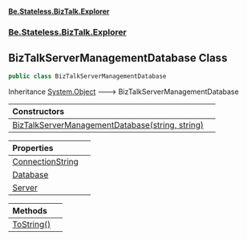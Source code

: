 #### [Be.Stateless.BizTalk.Explorer](README.md 'README')
### [Be.Stateless.BizTalk.Explorer](Be.Stateless.BizTalk.Explorer.md 'Be.Stateless.BizTalk.Explorer')

## BizTalkServerManagementDatabase Class

```csharp
public class BizTalkServerManagementDatabase
```

Inheritance [System.Object](https://docs.microsoft.com/en-us/dotnet/api/System.Object 'System.Object') &#129106; BizTalkServerManagementDatabase

| Constructors | |
| :--- | :--- |
| [BizTalkServerManagementDatabase(string, string)](BizTalkServerManagementDatabase.BizTalkServerManagementDatabase(string,string).md 'Be.Stateless.BizTalk.Explorer.BizTalkServerManagementDatabase.BizTalkServerManagementDatabase(string, string)') | |

| Properties | |
| :--- | :--- |
| [ConnectionString](BizTalkServerManagementDatabase.ConnectionString.md 'Be.Stateless.BizTalk.Explorer.BizTalkServerManagementDatabase.ConnectionString') | |
| [Database](BizTalkServerManagementDatabase.Database.md 'Be.Stateless.BizTalk.Explorer.BizTalkServerManagementDatabase.Database') | |
| [Server](BizTalkServerManagementDatabase.Server.md 'Be.Stateless.BizTalk.Explorer.BizTalkServerManagementDatabase.Server') | |

| Methods | |
| :--- | :--- |
| [ToString()](BizTalkServerManagementDatabase.ToString().md 'Be.Stateless.BizTalk.Explorer.BizTalkServerManagementDatabase.ToString()') | |
